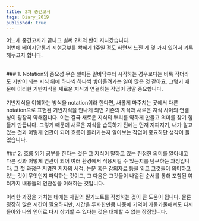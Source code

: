 ```yaml
---
title: 2차 중간고사
tags: Diary_2019
published: true
---
```


<!--more-->

어느새 중간고사가 끝나고 벌써 2차의 반이 지나갔습니다. <br>
이번에 베이지안통계 시험공부를 빡쎄게 1주일 정도 하면서 느낀 게 몇 가지 있어서 기록해두고자 합니다. <br>

<br>
### 1. Notation의 중요성
무슨 일이든 밑바닥부터 시작하는 경우보다는 비록 작더라도 기반이 되는 지식 위에 하나씩 하나씩 쌓아올려가는 일이 많은 것 같아요. 그렇기 때문에 이러한 기반지식을 새로운 지식과 연결하는 작업이 정말 중요합니다. <br>

<br>
기반지식을 이해하는 방식을 notation이라 한다면, 새롭게 마주치는 곳에서 다른 notation으로 표현된 기반지식을 만나게 되면 기존의 지식과 새로운 지식 사이의 연결성이 굉장히 약해집니다. 이는 결국 새로운 지식의 뿌리를 약하게 만들고 의미를 찾기 힘들게 만듭니다. 그렇기 때문에 새로운 지식을 습득하기 전에는 먼저 지피지기, 내가 알고 있는 것과 어떻게 연관이 되어 흐름이 흘러가는지 알아보는 작업이 중요하단 생각이 들었습니다. <br>


<br>
### 2. 흐름 읽기
공부를 한다는 것은 그 지식이 말하고 있는 진정한 의미를 알아내고 다른 것과 어떻게 연관이 되어 여러 환경에서 적용시킬 수 있는지를 탐구하는 과정입니다. 그 첫 과정은 저명한 저자의 서적, 논문 혹은 강의자료 등을 읽고 그것들이 의미하고 있는 것이 무엇인지 파악하는 것이고, 그 다음은 그것들이 나열된 순서를 통해 포함된 여러가지 내용들의 연관성을 이해하는 것입니다. <br>

<br>
이러한 과정을 거치는 데에는 자필의 필기노트를 작성하는 것이 큰 도움이 됩니다. 물론 굉장히 많은 시간이 필요하지만, 시간을 투자한만큼 나중에 기억이 가물가물해져도 다시 돌아와 나의 언어로 다시 상기할 수 있다는 것은 대체할 수 없는 장점입니다.
